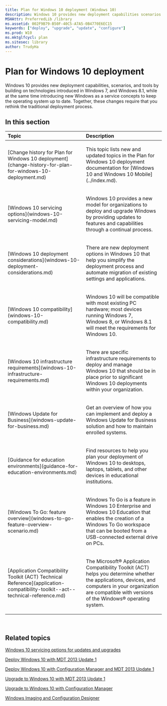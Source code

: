 ```yaml
---
title: Plan for Windows 10 deployment (Windows 10)
description: Windows 10 provides new deployment capabilities scenarios and tools by building on technologies introduced in Windows 7 and Windows 8.1 while at the same time introducing new Windows as a service concepts to keep the operating system up to date.
MSHAttr: PreferredLib /library
ms.assetid: 002F9B79-B50F-40C5-A7A5-0B4770E6EC15
keywords: ["deploy", "upgrade", "update", "configure"]
ms.prod: W10
ms.mktglfcycl: plan
ms.sitesec: library
author: TrudyHa
---
```


# Plan for Windows 10 deployment


Windows 10 provides new deployment capabilities, scenarios, and tools by building on technologies introduced in Windows 7, and Windows 8.1, while at the same time introducing new Windows as a service concepts to keep the operating system up to date. Together, these changes require that you rethink the traditional deployment process.

## In this section


<table>
<colgroup>
<col width="50%" />
<col width="50%" />
</colgroup>
<thead>
<tr class="header">
<th align="left">Topic</th>
<th align="left">Description</th>
</tr>
</thead>
<tbody>
<tr class="odd">
<td align="left"><p>[Change history for Plan for Windows 10 deployment](change-history-for-plan-for-windows-10-deployment.md)</p></td>
<td align="left"><p>This topic lists new and updated topics in the Plan for Windows 10 deployment documentation for [Windows 10 and Windows 10 Mobile](../index.md).</p></td>
</tr>
<tr class="even">
<td align="left"><p>[Windows 10 servicing options](windows-10-servicing-model.md)</p></td>
<td align="left"><p>Windows 10 provides a new model for organizations to deploy and upgrade Windows by providing updates to features and capabilities through a continual process.</p></td>
</tr>
<tr class="odd">
<td align="left"><p>[Windows 10 deployment considerations](windows-10-deployment-considerations.md)</p></td>
<td align="left"><p>There are new deployment options in Windows 10 that help you simplify the deployment process and automate migration of existing settings and applications.</p></td>
</tr>
<tr class="even">
<td align="left"><p>[Windows 10 compatibility](windows-10-compatibility.md)</p></td>
<td align="left"><p>Windows 10 will be compatible with most existing PC hardware; most devices running Windows 7, Windows 8, or Windows 8.1 will meet the requirements for Windows 10.</p></td>
</tr>
<tr class="odd">
<td align="left"><p>[Windows 10 infrastructure requirements](windows-10-infrastructure-requirements.md)</p></td>
<td align="left"><p>There are specific infrastructure requirements to deploy and manage Windows 10 that should be in place prior to significant Windows 10 deployments within your organization.</p></td>
</tr>
<tr class="even">
<td align="left"><p>[Windows Update for Business](windows-update-for-business.md)</p></td>
<td align="left"><p>Get an overview of how you can implement and deploy a Windows Update for Business solution and how to maintain enrolled systems.</p></td>
</tr>
<tr class="odd">
<td align="left"><p>[Guidance for education environments](guidance-for-education-environments.md)</p></td>
<td align="left"><p>Find resources to help you plan your deployment of Windows 10 to desktops, laptops, tablets, and other devices in educational institutions.</p></td>
</tr>
<tr class="even">
<td align="left"><p>[Windows To Go: feature overview](windows-to-go-feature-overview-scenario.md)</p></td>
<td align="left"><p>Windows To Go is a feature in Windows 10 Enterprise and Windows 10 Education that enables the creation of a Windows To Go workspace that can be booted from a USB-connected external drive on PCs.</p></td>
</tr>
<tr class="odd">
<td align="left"><p>[Application Compatibility Toolkit (ACT) Technical Reference](application-compatibility-toolkit--act--technical-reference.md)</p></td>
<td align="left"><p>The Microsoft® Application Compatibility Toolkit (ACT) helps you determine whether the applications, devices, and computers in your organization are compatible with versions of the Windows® operating system.</p></td>
</tr>
</tbody>
</table>

 

## Related topics


[Windows 10 servicing options for updates and upgrades](../manage/introduction-to-windows-10-servicing.md)

[Deploy Windows 10 with MDT 2013 Update 1](../deploy/deploy-windows-81-with-the-microsoft-deployment-toolkit.md)

[Deploy Windows 10 with Configuration Manager and MDT 2013 Update 1](../deploy/deploy-windows-81-with-system-center-2012-r2-configuration-manager.md)

[Upgrade to Windows 10 with MDT 2013 Update 1](../deploy/upgrade-to-windows-10-with-the-microsoft-deployment-toolkit.md)

[Upgrade to Windows 10 with Configuration Manager](../deploy/upgrade-to-windows-10-with-system-center-configuraton-manager.md)

[Windows Imaging and Configuration Designer](http://go.microsoft.com/fwlink/p/?LinkId=733911)

 

 





